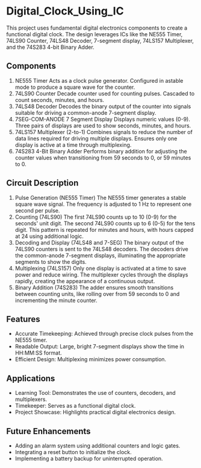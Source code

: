 # Digital_Clock_Using_IC
This project uses fundamental digital electronics components to create a functional digital clock. The design leverages ICs like the NE555 Timer, 74LS90 Counter, 74LS48 Decoder, 7-segment display, 74LS157 Multiplexer, and the 74S283 4-bit Binary Adder.

## Components
1. NE555 Timer
Acts as a clock pulse generator.
Configured in astable mode to produce a square wave for the counter.
2. 74LS90 Counter
Decade counter used for counting pulses.
Cascaded to count seconds, minutes, and hours.
3. 74LS48 Decoder
Decodes the binary output of the counter into signals suitable for driving a common-anode 7-segment display.
4. 7SEG-COM-ANODE 7 Segment Display
Displays numeric values (0-9).
Three pairs of displays are used to show seconds, minutes, and hours.
5. 74LS157 Multiplexer (2-to-1)
Combines signals to reduce the number of data lines required for driving multiple displays.
Ensures only one display is active at a time through multiplexing.
6. 74S283 4-Bit Binary Adder
Performs binary addition for adjusting the counter values when transitioning from 59 seconds to 0, or 59 minutes to 0.
## Circuit Description
1. Pulse Generation (NE555 Timer)
The NE555 timer generates a stable square wave signal.
The frequency is adjusted to 1 Hz to represent one second per pulse.
2. Counting (74LS90)
The first 74LS90 counts up to 10 (0-9) for the seconds' unit digit.
The second 74LS90 counts up to 6 (0-5) for the tens digit.
This pattern is repeated for minutes and hours, with hours capped at 24 using additional logic.
3. Decoding and Display (74LS48 and 7-SEG)
The binary output of the 74LS90 counters is sent to the 74LS48 decoders.
The decoders drive the common-anode 7-segment displays, illuminating the appropriate segments to show the digits.
4. Multiplexing (74LS157)
Only one display is activated at a time to save power and reduce wiring.
The multiplexer cycles through the displays rapidly, creating the appearance of a continuous output.
5. Binary Addition (74S283)
The adder ensures smooth transitions between counting units, like rolling over from 59 seconds to 0 and incrementing the minute counter.
## Features
- Accurate Timekeeping: Achieved through precise clock pulses from the NE555 timer.
- Readable Output: Large, bright 7-segment displays show the time in HH:MM:SS format.
- Efficient Design: Multiplexing minimizes power consumption.
## Applications
- Learning Tool: Demonstrates the use of counters, decoders, and multiplexers.
- Timekeeper: Serves as a functional digital clock.
- Project Showcase: Highlights practical digital electronics design.
## Future Enhancements
- Adding an alarm system using additional counters and logic gates.
- Integrating a reset button to initialize the clock.
- Implementing a battery backup for uninterrupted operation.
